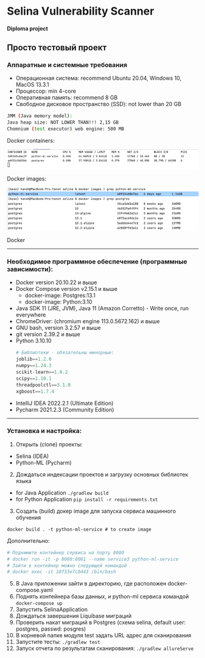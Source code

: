 # Selina Vulnerability Scanner 
#### Diploma project
Просто тестовый проект
---

### Аппаратные и системные требования

- Операционная система: recommend Ubuntu 20.04, Windows 10, MacOS 13.3.1
- Процессор: min 4-core
- Оперативная память: recommend 8 GB
- Свободное дисковое пространство (SSD): not lower than 20 GB

```bash
JMM (Java memory model):
Java heap size: NOT LOWER THAN!!! 2,15 GB
Chomnium (test executor) web engine: 500 MB
```
Docker containers:

![img.png](img.png)

Docker images:

![img_1.png](img_1.png)

Docker

--- 

### Необходимое программное обеспечение (программные зависимости):

- Docker version 20.10.22 и выше
- Docker Compose version v2.15.1 и выше
  - docker-image: Postgres:13.1
  - docker-image: Python:3.10
- Java SDK 11 (JRE, JVM), Java 11 (Amazon Corretto) - Write once, run everywhere
- ChromeDriver: (chromium engine 113.0.5672.162) и выше
- GNU bash, version 3.2.57 и выше
- git version 2.39.2 и выше
- Python 3.10.10 
    ```python
    # Библиотеки - обязательны минорные:
    joblib==1.2.0
    numpy==1.24.3
    scikit-learn==1.0.2
    scipy==1.10.1
    threadpoolctl==3.1.0
    xgboost==1.7.4
    ```
- IntelliJ IDEA 2022.2.1 (Ultimate Edition)
- Pycharm 2021.2.3 (Community Edition)

--- 

### Установка и настройка:
1) Открыть (clone) проекты: 
- Selina (IDEA)
- Python-ML (Pycharm)
2) Дождаться индексации проектов и загрузку основных библиотек языка
- for Java Application `./gradlew build`
- for Python Application `pip install -r requirements.txt`
3) Создать (build) докер image для запуска сервиса машинного обучения
```aidl
docker build . -t python-ml-service # to create image
```
Дополнительно:
```bash
# Поднимите контейнер сервиса на порту 8080
# docker run -it -p 8080:8081 --name service3 python-ml-service
# Зайти в контейнер можно следующей командой
# docker exec -it 10f33e7c0443 /bin/bash
```
5) В Java приложении зайти в директорию, где расположен docker-compose.yaml
6) Поднять контейнера базы данных, и python-ml сервиса командой
```docker-compose up```
7) Запустить SelinaApplication
8) Дождаться завершения Liquibase миграций
9) Проверить накат миграций в Postgres (схема selina, default user: postgres, passwd: posgres)
10) В корневой папке модуля test задать URL адрес для сканирования
11) Запустите тесты: `./gradlew test`
12) Запуск отчета по результатам сканирования: `./gradlew allureServe`
